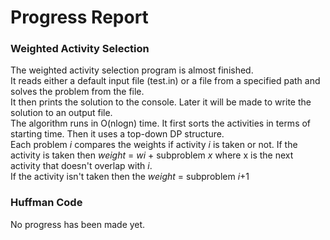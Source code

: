 # Progress Report

### Weighted Activity Selection
The weighted activity selection program is almost finished.  
It reads either a default input file (test.in) or a file from a specified path and solves the problem from the file.  
It then prints the solution to the console.
Later it will be made to write the solution to an output file.  
The algorithm runs in O(nlogn) time. It first sorts the activities in terms of starting time. Then it uses a top-down DP structure.  
Each problem _i_ compares the weights if activity _i_ is taken or not. If the activity is taken then _weight_ = _wi_ + subproblem _x_ where x is the next activity that doesn't overlap with _i_.  
If the activity isn't taken then the _weight_ = subproblem _i_+1  



### Huffman Code
No progress has been made yet.